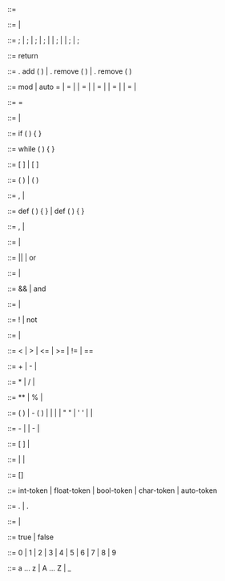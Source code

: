 <program> ::= <statement-list>

<statement-list> ::= <statement> <statement-list> | <statement>

<statement> ::= <return-statement> ;
               | <array-function> ;
               | <assignment> ;
               | <re-assignment> ;
               | <control>
               | <function-call> ;
               | <function-def>
               | <logical-expression> ;
               | <variable-call> ;

<return-statement> ::= return <logical-expression>

<array-function> ::= <variable> . add ( <variable-list> )
                   | <variable> . remove ( <expression> )
                   | <variable> . remove ( )

<assignment> ::= mod <assignment>
               | auto <variable> = <logical-expression>
               | <array> <variable> = <array-list>
               | <array> <variable>
               | <int-token> <variable> = <expression>
               | <int-token> <variable>
               | <float-token> <variable> = <expression>
               | <float-token> <variable>
               | <bool-token> <variable> = <logical-expression>
               | <bool-token> <variable>
               | <char-token> <variable> = <atom>
               | <char-token> <variable>

<re-assignment> ::= <variable> = <logical-expression>

<control> ::= <if-expression> | <while-expression>

<if-expression> ::= if ( <logical-expression> ) { <statement-list> }

<while-expression> ::= while ( <logical-expression> ) { <statement-list> }

<array-list> ::= [ <variable-list> ] | [ ]

<function-call> ::= <variable> ( <variable-list> ) | <variable> ( )

<variable-list> ::= <logical-expression> , <variable-list> | <logical-expression>

<function-def> ::= def <type> <variable> ( ) { <statement-list> }
                 | def <type> <variable> ( <assignment-list> ) { <statement-list> }

<assignment-list> ::= <assignment> , <assignment-list> | <assignment>

<logical-expression> ::= <logical-term> <or-operators> <logical-expression> 
                       | <logical-term>

<or-operators> ::= || | or

<logical-term> ::= <logical-factor> <and-operators> <logical-term> 
                 | <logical-factor>

<and-operators> ::= && | and

<logical-factor> ::= <not-operators> <logical-factor> 
                   | <comparison-expression>

<not-operators> ::= ! | not

<comparison-expression> ::= <expression> <comparison-operator> <expression>
                          | <expression>

<comparison-operator> ::= < | > | <= | >= | != | ==

<expression> ::= <term> + <expression>
               | <expression> - <term>
               | <term>

<term> ::= <factor> * <term>
         | <factor> / <term>
         | <factor>

<factor> ::= <atom> ** <factor>
           | <atom> % <factor>
           | <atom>

<atom> ::= ( <expression> )
         | - ( <expression> )
         | <function-call>
         | <variable-call>
         | <array-list>
         | " <char> "
         | ' <char> '
         | <bool>
         | <unary>

<unary> ::= - <float>
          | <float>
          | - <int>
          | <int>

<variable-call> ::= <variable> [ <expression> ]
                   | <variable>

<variable> ::= <char> <variable>
             | <variable> <digit>
             | <char>

<array> ::= <type> []

<type> ::= int-token | float-token | bool-token | char-token | auto-token

<float> ::= <int> . <int>
          | . <int>

<int> ::= <digit> <int>
         | <digit>

<bool> ::= true | false

<digit> ::= 0 | 1 | 2 | 3 | 4 | 5 | 6 | 7 | 8 | 9

<char> ::= a ... z | A ... Z | _
